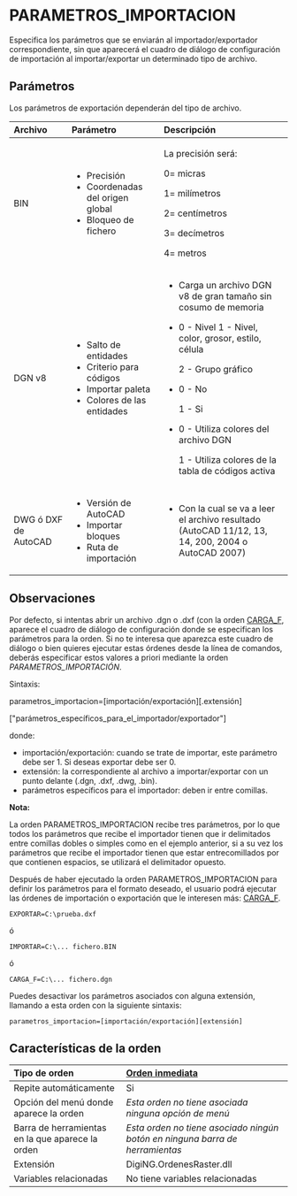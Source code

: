 # PARAMETROS\_IMPORTACION

Especifica los parámetros que se enviarán al importador/exportador correspondiente, sin que aparecerá el cuadro de diálogo de configuración de importación al importar/exportar un determinado tipo de archivo.

## Parámetros

Los parámetros de exportación dependerán del tipo de archivo.

<table>
  <thead>
    <tr>
      <th style="text-align:left">Archivo</th>
      <th style="text-align:left">Par&#xE1;metro</th>
      <th style="text-align:left">Descripci&#xF3;n</th>
    </tr>
  </thead>
  <tbody>
    <tr>
      <td style="text-align:left">BIN</td>
      <td style="text-align:left">
        <ul>
          <li>Precisi&#xF3;n</li>
          <li>Coordenadas del origen global</li>
          <li>Bloqueo de fichero</li>
        </ul>
      </td>
      <td style="text-align:left">
        <p>La precisi&#xF3;n ser&#xE1;:</p>
        <p>0= micras</p>
        <p>1= mil&#xED;metros</p>
        <p>2= cent&#xED;metros</p>
        <p>3= dec&#xED;metros</p>
        <p>4= metros</p>
      </td>
    </tr>
    <tr>
      <td style="text-align:left">DGN v8</td>
      <td style="text-align:left">
        <ul>
          <li>Salto de entidades</li>
          <li>Criterio para c&#xF3;digos</li>
          <li>Importar paleta</li>
          <li>Colores de las entidades</li>
        </ul>
      </td>
      <td style="text-align:left">
        <ul>
          <li>Carga un archivo DGN v8 de gran tama&#xF1;o sin cosumo de memoria</li>
          <li>
            <p>0 - Nivel 1 - Nivel, color, grosor, estilo, c&#xE9;lula</p>
            <p>2 - Grupo gr&#xE1;fico</p>
          </li>
          <li>
            <p>0 - No</p>
            <p>1 - Si</p>
          </li>
          <li>
            <p>0 - Utiliza colores del archivo DGN</p>
            <p>1 - Utiliza colores de la tabla de c&#xF3;digos activa</p>
          </li>
        </ul>
      </td>
    </tr>
    <tr>
      <td style="text-align:left">DWG &#xF3; DXF de AutoCAD</td>
      <td style="text-align:left">
        <ul>
          <li>Versi&#xF3;n de AutoCAD</li>
          <li>Importar bloques</li>
          <li>Ruta de importaci&#xF3;n</li>
        </ul>
      </td>
      <td style="text-align:left">
        <ul>
          <li>Con la cual se va a leer el archivo resultado (AutoCAD 11/12, 13, 14,
            200, 2004 o AutoCAD 2007)</li>
        </ul>
      </td>
    </tr>
  </tbody>
</table>

## Observaciones

Por defecto, si intentas abrir un archivo .dgn o .dxf \(con la orden [CARGA\_F](/digi3d-net/referencia/ventana-de-dibujo/ordenes/c/carga-f.md), aparece el cuadro de diálogo de configuración donde se especifican los parámetros para la orden. Si no te interesa que aparezca este cuadro de diálogo o bien quieres ejecutar estas órdenes desde la línea de comandos, deberás especificar estos valores a priori mediante la orden _PARAMETROS\_IMPORTACIÓN_.

Sintaxis:

parametros\_importacion=\[importación/exportación\]\[.extensión\]

\["parámetros\_específicos\_para\_el\_importador/exportador"\]

donde:

* importación/exportación: cuando se trate de importar, este parámetro debe ser 1. Si deseas exportar debe ser 0.
* extensión: la correspondiente al archivo a importar/exportar con un punto delante \(.dgn, .dxf, .dwg, .bin\).
* parámetros específicos para el importador: deben ir entre comillas.

**Nota:**

La orden PARAMETROS\_IMPORTACION recibe tres parámetros, por lo que todos los parámetros que recibe el importador tienen que ir delimitados entre comillas dobles o simples como en el ejemplo anterior, si a su vez los parámetros que recibe el importador tienen que estar entrecomillados por que contienen espacios, se utilizará el delimitador opuesto.

Después de haber ejecutado la orden PARAMETROS\_IMPORTACION para definir los parámetros para el formato deseado, el usuario podrá ejecutar las órdenes de importación o exportación que le interesen más: [CARGA\_F](/digi3d-net/referencia/ventana-de-dibujo/ordenes/c/carga-f.md).

`EXPORTAR=C:\prueba.dxf`

ó

`IMPORTAR=C:\... fichero.BIN`

ó

`CARGA_F=C:\... fichero.dgn`

Puedes desactivar los parámetros asociados con alguna extensión, llamando a esta orden con la siguiente sintaxis:

`parametros_importacion=[importación/exportación][extensión]`

## Características de la orden

| Tipo de orden | [Orden inmediata](parametros-importacion.md) |
| :--- | :--- |
| Repite automáticamente | Si |
| Opción del menú donde aparece la orden | _Esta orden no tiene asociada ninguna opción de menú_ |
| Barra de herramientas en la que aparece la orden | _Esta orden no tiene asociado ningún botón en ninguna barra de herramientas_ |
| Extensión | DigiNG.OrdenesRaster.dll |
| Variables relacionadas | No tiene variables relacionadas |

